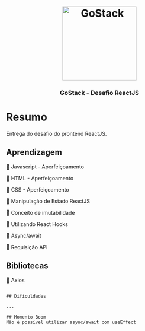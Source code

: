 <h1 align="center">
    <img alt="GoStack" src="https://rocketseat-cdn.s3-sa-east-1.amazonaws.com/bootcamp-header.png" width="200px" />
</h1>

<h3 align="center">
  GoStack - Desafio ReactJS
</h3>

# Resumo

Entrega do desafio do prontend ReactJS.

## Aprendizagem

🚀 Javascript - Aperfeiçoamento

🚀 HTML - Aperfeiçoamento

🚀 CSS - Aperfeiçoamento

🚀 Manipulação de Estado ReactJS

🚀 Conceito de imutabilidade

🚀 Utilizando React Hooks

🚀 Async/await

🚀 Requisição API

## Bibliotecas

🚀 Axios

```

## Dificuldades

...

## Momento Boom
Não é possível utilizar async/await com useEffect
```
